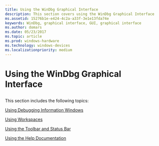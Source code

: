 ```yaml
---
title: Using the WinDbg Graphical Interface
description: This section covers using the WinDbg Graphical Interface
ms.assetid: 15276b1e-e424-4c2a-a33f-3e1e13fda74e
keywords: WinDbg, graphical interface, GUI, graphical interface
ms.author: domars
ms.date: 05/23/2017
ms.topic: article
ms.prod: windows-hardware
ms.technology: windows-devices
ms.localizationpriority: medium
---
```


# Using the WinDbg Graphical Interface


## <span id="ddk_the_windbg_graphical_interface_dbg"></span><span id="DDK_THE_WINDBG_GRAPHICAL_INTERFACE_DBG"></span>


This section includes the following topics:

[Using Debugging Information Windows](using-debugging-information-windows.md)

[Using Workspaces](using-workspaces.md)

[Using the Toolbar and Status Bar](using-the-toolbar-and-status-bar.md)

[Using the Help Documentation](using-the-help-documentation.md)

 

 





